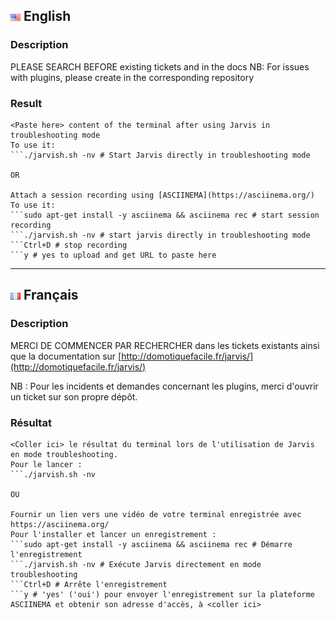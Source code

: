 ## ![English][English] English
>
### Description

PLEASE SEARCH BEFORE existing tickets and in the docs
NB: For issues with plugins, please create in the corresponding repository

### Result
```shell
<Paste here> content of the terminal after using Jarvis in troubleshooting mode
To use it:
```./jarvish.sh -nv # Start Jarvis directly in troubleshooting mode

OR

Attach a session recording using [ASCIINEMA](https://asciinema.org/)
To use it:
```sudo apt-get install -y asciinema && asciinema rec # start session recording
```./jarvish.sh -nv # start jarvis directly in troubleshooting mode
```Ctrl+D # stop recording
```y # yes to upload and get URL to paste here
```

---

## ![French][French] Français
### Description

MERCI DE COMMENCER PAR RECHERCHER dans les tickets existants ainsi que la documentation sur [http://domotiquefacile.fr/jarvis/](http://domotiquefacile.fr/jarvis/)

NB : Pour les incidents et demandes concernant les plugins, merci d'ouvrir un ticket sur son propre dépôt.

### Résultat
```shell
<Coller ici> le résultat du terminal lors de l'utilisation de Jarvis en mode troubleshooting.
Pour le lancer :
```./jarvish.sh -nv

OU

Fournir un lien vers une vidéo de votre terminal enregistrée avec https://asciinema.org/
Pour l'installer et lancer un enregistrement :
```sudo apt-get install -y asciinema && asciinema rec # Démarre l'enregistrement
```./jarvish.sh -nv # Exécute Jarvis directement en mode troubleshooting
```Ctrl+D # Arrête l'enregistrement
```y # 'yes' ('oui') pour envoyer l'enregistrement sur la plateforme ASCIINEMA et obtenir son adresse d'accès, à <coller ici>
```


[English]: /imgs/flags/us.png "English"
[French]: /imgs/flags/fr.png "French"
